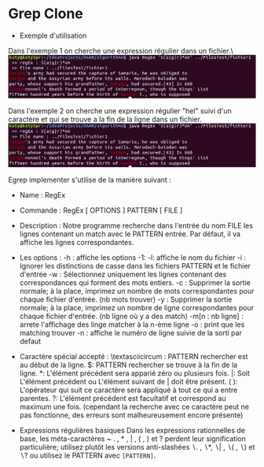 # Grep Clone

* Exemple d'utilisation

Dans l'exemple 1 on cherche une expression régulier dans un fichier.\\
![alt text](resultsRapport/exemple1.png)

Dans l'exemple 2 on cherche une expression régulier "hel" suivi d'un caractère et qui se trouve a la fin de la ligne dans un fichier.
![alt text](resultsRapport/exemple1.png)


Egrep implementer s'utilise de la manière suivant :

* Name :
RegEx

* Commande :
RegEx [ OPTIONS ] PATTERN [ FILE ]

* Description :
Notre programme recherche dans l'entrée du nom FILE les lignes contenant un match avec le PATTERN entrée. Par défaut, il va affiche les lignes correspondantes.

* Les options :
-h : affiche les options
-1: -l: affiche le nom du fichier
-i : Ignorer les distinctions de casse dans les fichiers PATTERN et le fichier d'entrée
-w : Sélectionnez uniquement les lignes contenant des correspondances qui forment des mots entiers.
-c : Supprimer la sortie normale; à la place, imprimez un nombre de mots correspondantes pour chaque fichier d'entrée. (nb mots trouver)
-y : Supprimer la sortie normale; à la place, imprimez un nombre de ligne correspondantes pour chaque fichier d'entrée. (nb ligne où y a des match)
-m[n : nb ligne] : arrete l'affichage des linge matcher à la n-ème ligne
-o : print que les matching trouver
-n : affiche le numéro de ligne suivie de la sorti par defaut


* Caractère spécial accepté :
\textasciicircum : PATTERN rechercher est au début de la ligne.
\$: PATTERN rechercher se trouve à la fin de la ligne.
$*$: L'élément précédent sera apparié zéro ou plusieurs fois.
$|$: Soit L'élément précédent ou L'élément suivant de $\vert$ doit être présent.
$($ $)$: L'opérateur qui suit ce caractère sera appliqué à tout ce qui a entre parentes.
?: L'élément précédent est facultatif et correspond au maximum une fois. (cependant la recherche avec ce caractère peut ne pas fonctionne, des erreurs sont malheureusement encore présente)

* Expressions régulières basiques
Dans les expressions rationnelles de base, les méta-caractères ~ . , $*$ , $|$ , $($ , $)$ et ? perdent leur signification particulière; utilisez plutôt les versions anti-slashées $\backslash.$ , $\backslash*$, $\backslash|$ , $\backslash($ , $\backslash)$ et $\backslash?$ ou utilisez le PATTERN avec `[PATTERN]`.
